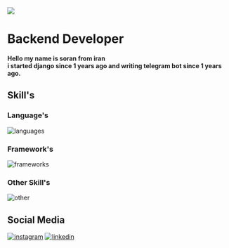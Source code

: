 <img src='https://media.licdn.com/dms/image/v2/D4D16AQHrEo8aB7EGWg/profile-displaybackgroundimage-shrink_350_1400/profile-displaybackgroundimage-shrink_350_1400/0/1702805998523?e=1731542400&v=beta&t=GPaKsf_nGeiN7-ycE0BVotbEc3ou3f4s8-4W9EjP2vk'>
<h1> Backend Developer </h1>
<p><b>
   Hello my name is soran from iran<br>
i started django since 1 years ago and writing telegram bot since 1 years ago.
</b>
</p>
<div>
  <h2>Skill's</h2>
  <h3>Language's</h3>
  <img src='https://skillicons.dev/icons?i=py,html' alt='languages'>
  <h3>Framework's</h3>
  <img src='https://skillicons.dev/icons?i=django,selenium' alt='frameworks'>
  <h3>Other Skill's</h3>
  <img src='https://skillicons.dev/icons?i=ps,pr' alt='other'>
</div>
<div>
  <h2>Social Media</h2>
  <a href='https://instagram.com/soran.py'><img src='https://skillicons.dev/icons?i=instagram' alt='instagram'></a>
  <a href='https://linkedin.com/soranhassan'><img src='https://skillicons.dev/icons?i=linkedin' alt='linkedin'></a>
</div>
